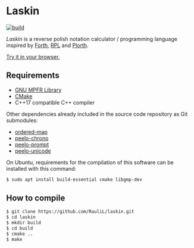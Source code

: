 # Laskin

[![build][build-image]][build-url]

_Laskin_ is a reverse polish notation calculator / programming language
inspired by [Forth], [RPL] and [Plorth].

[Try it in your browser.](https://rauli.dev/laskin-web/)

## Requirements

- [GNU MPFR Library]
- [CMake]
- C++17 compatible C++ compiler

Other dependencies already included in the source code repository as Git
submodules:

- [ordered-map]
- [peelo-chrono]
- [peelo-prompt]
- [peelo-unicode]

On Ubuntu, requirements for the compilation of this software can be installed
with this command:

```bash
$ sudo apt install build-essential cmake libgmp-dev
```

## How to compile

```bash
$ git clone https://github.com/RauliL/laskin.git
$ cd laskin
$ mkdir build
$ cd build
$ cmake ..
$ make
```

[forth]: https://en.wikipedia.org/wiki/Forth_%28programming_language%29
[rpl]: https://en.wikipedia.org/wiki/RPL_(programming_language)
[plorth]: https://plorth.org
[GNU MPFR Library]: https://www.mpfr.org
[cmake]: https://cmake.org/
[ordered-map]: https://github.com/Tessil/ordered-map/
[peelo-chrono]: https://github.com/peelonet/peelo-chrono
[peelo-prompt]: https://github.com/peelonet/peelo-prompt
[peelo-unicode]: https://github.com/peelonet/peelo-unicode
[build-image]: https://github.com/RauliL/laskin/actions/workflows/build.yml/badge.svg
[build-url]: https://github.com/RauliL/laskin/actions/workflows/build.yml
